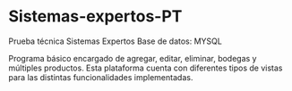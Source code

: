 # Sistemas-expertos-PT
Prueba técnica Sistemas Expertos
Base de datos: MYSQL



Programa básico encargado de agregar, editar, eliminar, bodegas y múltiples productos. Esta plataforma cuenta con diferentes tipos de vistas para las distintas funcionalidades implementadas.
